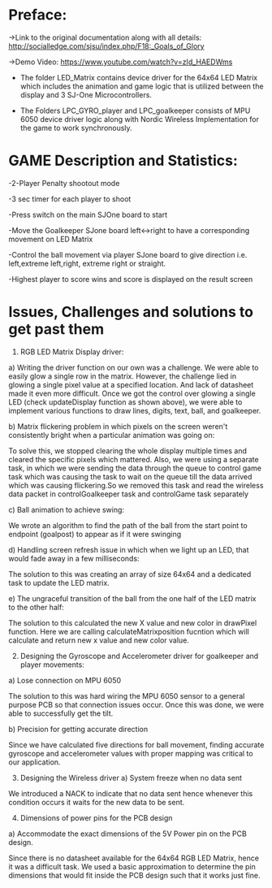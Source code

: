 # Preface:

->Link to the original documentation along with all details:
http://socialledge.com/sjsu/index.php/F18:_Goals_of_Glory

->Demo Video:
https://www.youtube.com/watch?v=zId_HAEDWms


- The folder LED_Matrix contains device driver for the 64x64 LED Matrix which includes the animation and game logic that is utilized between the display and 3 SJ-One Microcontrollers.

- The Folders LPC_GYRO_player and LPC_goalkeeper consists of MPU 6050 device driver logic along with Nordic Wireless Implementation for the game to work synchronously.

# GAME Description and Statistics:

-2-Player Penalty shootout mode

-3 sec timer for each player to shoot

-Press switch on the main SJOne board to start

-Move the Goalkeeper SJone board left<->right to have a corresponding movement on LED Matrix

-Control the ball movement via player SJone board to give direction i.e. left,extreme left,right, extreme right or straight.

-Highest player to score wins and score is displayed on the result screen

# Issues, Challenges and solutions to get past them

1. RGB LED Matrix Display driver:

a) Writing the driver function on our own was a challenge. We were able to easily glow a single row in the matrix. However, the challenge lied in glowing a single pixel value at a specified location. And lack of datasheet made it even more difficult. Once we got the control over glowing a single LED (check updateDisplay function as shown above), we were able to implement various functions to draw lines, digits, text, ball, and goalkeeper.

b) Matrix flickering problem in which pixels on the screen weren't consistently bright when a particular animation was going on:

To solve this, we stopped clearing the whole display multiple times and cleared the specific pixels which mattered. Also, we were using a separate task, in which we were sending the data through the queue to control game task which was causing the task to wait on the queue till the data arrived which was causing flickering.So we removed this task and read the wireless data packet in controlGoalkeeper task and controlGame task separately

c) Ball animation to achieve swing:

We wrote an algorithm to find the path of the ball from the start point to endpoint (goalpost) to appear as if it were swinging

d) Handling screen refresh issue in which when we light up an LED, that would fade away in a few milliseconds:

The solution to this was creating an array of size 64x64 and a dedicated task to update the LED matrix.

e) The ungraceful transition of the ball from the one half of the LED matrix to the other half:

The solution to this calculated the new X value and new color in drawPixel function. Here we are calling calculateMatrixposition fucntion which will calculate and return new x value and new color value.


2. Designing the Gyroscope and Accelerometer driver for goalkeeper and player movements:

a) Lose connection on MPU 6050

The solution to this was hard wiring the MPU 6050 sensor to a general purpose PCB so that connection issues occur. Once this was done, we were able to successfully get the tilt.

b) Precision for getting accurate direction

Since we have calculated five directions for ball movement, finding accurate gyroscope and accelerometer values with proper mapping was critical to our application.

3. Designing the Wireless driver a) System freeze when no data sent

We introduced a NACK to indicate that no data sent hence whenever this condition occurs it waits for the new data to be sent.

4. Dimensions of power pins for the PCB design

a) Accommodate the exact dimensions of the 5V Power pin on the PCB design.

Since there is no datasheet available for the 64x64 RGB LED Matrix, hence it was a difficult task. We used a basic approximation to determine the pin dimensions that would fit inside the PCB design such that it works just fine.
